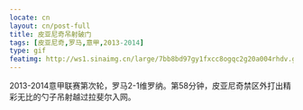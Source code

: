 ```yaml
---
locate: cn
layout: cn/post-full
title: 皮亚尼奇吊射破门
tags: [皮亚尼奇,罗马,意甲,2013-2014]
type: gif
featimg: http://ws1.sinaimg.cn/large/7bb8bd97gy1fxcc8ogqc2g20a004rhdv.gif
---
```


2013-2014意甲联赛第次轮，罗马2-1维罗纳。第58分钟，皮亚尼奇禁区外打出精彩无比的勺子吊射越过拉斐尔入网。